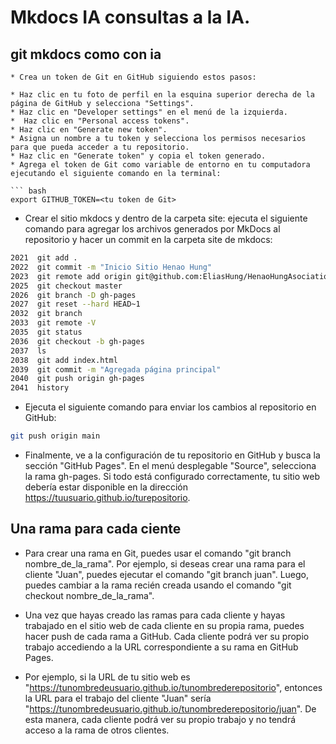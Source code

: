 # Mkdocs IA consultas a la IA.

## git mkdocs como con ia

```
* Crea un token de Git en GitHub siguiendo estos pasos:

* Haz clic en tu foto de perfil en la esquina superior derecha de la página de GitHub y selecciona "Settings".
* Haz clic en "Developer settings" en el menú de la izquierda.
*  Haz clic en "Personal access tokens".
* Haz clic en "Generate new token".
* Asigna un nombre a tu token y selecciona los permisos necesarios para que pueda acceder a tu repositorio.
* Haz clic en "Generate token" y copia el token generado.
* Agrega el token de Git como variable de entorno en tu computadora ejecutando el siguiente comando en la terminal:

``` bash
export GITHUB_TOKEN=<tu token de Git>
```

* Crear el sitio mkdocs y dentro de la carpeta site: ejecuta el siguiente comando para agregar los archivos generados por MkDocs al repositorio y hacer un commit en la carpeta site de mkdocs:

```bash
2021  git add .
2022  git commit -m "Inicio Sitio Henao Hung"
2023  git remote add origin git@github.com:EliasHung/HenaoHungAsociation.git
2025  git checkout master
2026  git branch -D gh-pages
2027  git reset --hard HEAD~1
2032  git branch
2033  git remote -V
2035  git status
2036  git checkout -b gh-pages
2037  ls
2038  git add index.html
2039  git commit -m "Agregada página principal"
2040  git push origin gh-pages
2041  history
```

* Ejecuta el siguiente comando para enviar los cambios al repositorio en GitHub:

```bash
git push origin main
```

* Finalmente, ve a la configuración de tu repositorio en GitHub y busca la sección "GitHub Pages". En el menú desplegable "Source", selecciona la rama gh-pages. Si todo está configurado correctamente, tu sitio web debería estar disponible en la dirección https://tuusuario.github.io/turepositorio.

## Una rama para cada ciente

* Para crear una rama en Git, puedes usar el comando "git branch nombre_de_la_rama". Por ejemplo, si deseas crear una rama para el cliente "Juan", puedes ejecutar el comando "git branch juan". Luego, puedes cambiar a la rama recién creada usando el comando "git checkout nombre_de_la_rama".

* Una vez que hayas creado las ramas para cada cliente y hayas trabajado en el sitio web de cada cliente en su propia rama, puedes hacer push de cada rama a GitHub. Cada cliente podrá ver su propio trabajo accediendo a la URL correspondiente a su rama en GitHub Pages.

* Por ejemplo, si la URL de tu sitio web es "https://tunombredeusuario.github.io/tunombrederepositorio", entonces la URL para el trabajo del cliente "Juan" sería "https://tunombredeusuario.github.io/tunombrederepositorio/juan". De esta manera, cada cliente podrá ver su propio trabajo y no tendrá acceso a la rama de otros clientes.